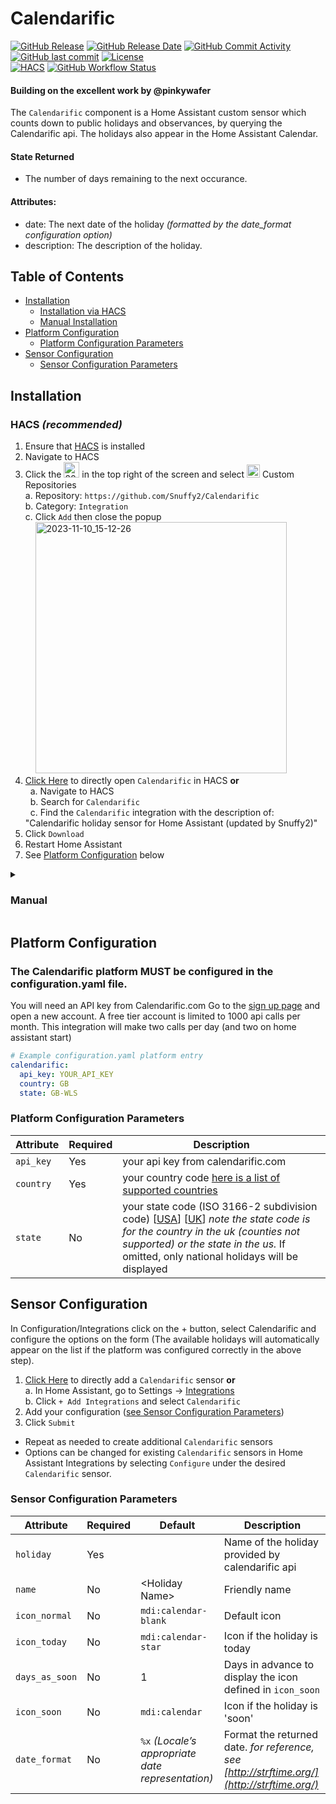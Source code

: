 # Calendarific
[![GitHub Release](https://img.shields.io/github/release/Snuffy2/Calendarific.svg?style=for-the-badge)](https://github.com/Snuffy2/Calendarific/releases)
[![GitHub Release Date](https://img.shields.io/github/release-date/Snuffy2/Calendarific?label=Last%20Release&style=for-the-badge)](#places)
[![GitHub Commit Activity](https://img.shields.io/github/commit-activity/y/Snuffy2/Calendarific.svg?style=for-the-badge)](https://github.com/Snuffy2/Calendarific/commits/master)
[![GitHub last commit](https://img.shields.io/github/last-commit/Snuffy2/Calendarific?style=for-the-badge)](#places)
[![License](https://img.shields.io/github/license/Snuffy2/Calendarific?color=blue&style=for-the-badge)](LICENSE)<br/>
[![HACS](https://img.shields.io/badge/HACS-Custom-orange.svg?style=for-the-badge)](https://github.com/hacs/integration)
[![GitHub Workflow Status](https://img.shields.io/github/actions/workflow/status/Snuffy2/Calendarific/hacs_validate.yml?branch=main&style=for-the-badge)](#calendarific)<br/>

#### Building on the excellent work by @pinkywafer

The `Calendarific` component is a Home Assistant custom sensor which counts down to public holidays and observances, by querying the Calendarific api. The holidays also appear in the Home Assistant Calendar.

#### State Returned
* The number of days remaining to the next occurance.

#### Attributes:
* date:  The next date of the holiday _(formatted by the date_format configuration option)_
* description: The description of the holiday.

## Table of Contents

* [Installation](#installation)
  + [Installation via HACS](#hacs-recommended)
  + [Manual Installation](#manual)
* [Platform Configuration](#platform-configuration)
  + [Platform Configuration Parameters](#platform-configuration-parameters)
* [Sensor Configuration](#sensor-configuration)
  + [Sensor Configuration Parameters](#sensor-configuration-parameters)

## Installation
### HACS *(recommended)*
1. Ensure that [HACS](https://hacs.xyz/) is installed
1. Navigate to HACS
2. Click the <img width="25" alt="2023-11-10_15-31-28" src="https://github.com/Snuffy2/Calendarific/assets/6526076/80fb7906-0b60-4002-b119-614c5ac03024"> in the top right of the screen and select <img width="21" alt="2023-11-10_15-28-402" src="https://github.com/Snuffy2/Calendarific/assets/6526076/a79c3a37-91fa-4039-9f2f-bb86d169bb00"> Custom Repositories<br/>
    a. Repository: `https://github.com/Snuffy2/Calendarific`<br/>
    b. Category: `Integration`<br/>
    c. Click `Add` then close the popup<br/>
&nbsp;&nbsp;&nbsp;&nbsp;<img width="402" alt="2023-11-10_15-12-26" src="https://github.com/Snuffy2/Calendarific/assets/6526076/97f76676-ba63-4198-a2ea-9ed785c49575"><br/>
1. [Click Here](https://my.home-assistant.io/redirect/hacs_repository/?owner=Snuffy2&repository=Calendarific) to directly open `Calendarific` in HACS **or**<br/>
  a. Navigate to HACS<br/>
  b. Search for `Calendarific`<br/>
  c. Find the `Calendarific` integration with the description of: "Calendarific holiday sensor for Home Assistant (updated by Snuffy2)"<br/>
1. Click `Download`
1. Restart Home Assistant
1. See [Platform Configuration](#platform-configuration) below

<details>
<summary><h3>Manual</h3></summary>

You probably <u>do not</u> want to do this! Use the HACS method above unless you know what you are doing and have a good reason as to why you are installing manually

1. Using the tool of choice open the directory (folder) for your HA configuration (where you find `configuration.yaml`)
1. If you do not have a `custom_components` directory there, you need to create it
1. In the `custom_components` directory create a new folder called `calendarific`
1. Download the `calendarific.zip` file from the [latest release](https://github.com/Snuffy2/calendarific/releases/latest).
1. Unpack the release
1. Place _all_ the files from the `custom_components/calendarific/` directory in this repository into the new directory you created
1. Restart Home Assistant
1. See [Platform Configuration](#platform-configuration) below

</details>

## Platform Configuration

### The Calendarific platform MUST be configured in the configuration.yaml file.

You will need an API key from Calendarific.com Go to the [sign up page](https://calendarific.com/signup) and open a new account.  A free tier account is limited to 1000 api calls per month.  This integration will make two calls per day (and two on home assistant start)

```yaml
# Example configuration.yaml platform entry
calendarific:
  api_key: YOUR_API_KEY
  country: GB
  state: GB-WLS
```

### Platform Configuration Parameters

|Attribute |Required|Description
| -- | -- | --
| `api_key` | Yes | your api key from calendarific.com
| `country` | Yes | your country code [here is a list of supported countries](https://calendarific.com/supported-countries)
| `state` | No | your state code (ISO 3166-2 subdivision code) [[USA](https://en.wikipedia.org/wiki/ISO_3166-2:US)] [[UK](https://en.wikipedia.org/wiki/ISO_3166-2:GB)] _note the state code is for the country in the uk (counties not supported) or the state in the us._   If omitted, only national holidays will be displayed

## Sensor Configuration

In Configuration/Integrations click on the + button, select Calendarific and configure the options on the form (The available holidays will automatically appear on the list if the platform was configured correctly in the above step).

1. [Click Here](https://my.home-assistant.io/redirect/config_flow_start/?domain=calendarific) to directly add a `Calendarific` sensor **or**<br/>
    a. In Home Assistant, go to Settings -> [Integrations](https://my.home-assistant.io/redirect/integrations/)<br/>
    b. Click `+ Add Integrations` and select `Calendarific`<br/>
2. Add your configuration ([see Sensor Configuration Parameters](#sensor-configuration-parameters))
4. Click `Submit`

* Repeat as needed to create additional `Calendarific` sensors
* Options can be changed for existing `Calendarific` sensors in Home Assistant Integrations by selecting `Configure` under the desired `Calendarific` sensor.

### Sensor Configuration Parameters

|Attribute |Required|Default|Description
| -- | -- | -- | --
| `holiday` | Yes || Name of the holiday provided by calendarific api
| `name` | No | \<Holiday Name\> | Friendly name
| `icon_normal` | No | `mdi:calendar-blank` | Default icon
| `icon_today` | No | `mdi:calendar-star` | Icon if the holiday is today
| `days_as_soon` | No | 1 | Days in advance to display the icon defined in `icon_soon`
| `icon_soon` | No | `mdi:calendar` | Icon if the holiday is 'soon'
| `date_format` | No | `%x` _(Locale’s appropriate date representation)_ | Format the returned date. _for reference, see [http://strftime.org/](http://strftime.org/)_

